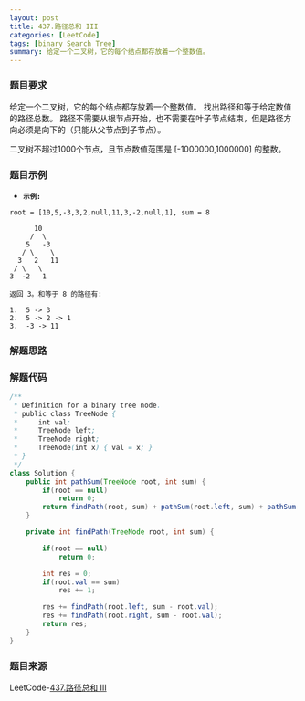 ```yaml
---
layout: post
title: 437.路径总和 III
categories: [LeetCode]
tags: [binary Search Tree]
summary: 给定一个二叉树，它的每个结点都存放着一个整数值。
---
```


### 题目要求
给定一个二叉树，它的每个结点都存放着一个整数值。
找出路径和等于给定数值的路径总数。
路径不需要从根节点开始，也不需要在叶子节点结束，但是路径方向必须是向下的（只能从父节点到子节点）。

二叉树不超过1000个节点，且节点数值范围是 [-1000000,1000000] 的整数。

### 题目示例
- **`示例:`**
```
root = [10,5,-3,3,2,null,11,3,-2,null,1], sum = 8

      10
     /  \
    5   -3
   / \    \
  3   2   11
 / \   \
3  -2   1

返回 3。和等于 8 的路径有:

1.  5 -> 3
2.  5 -> 2 -> 1
3.  -3 -> 11
```


### 解题思路



### 解题代码
```java
/**
 * Definition for a binary tree node.
 * public class TreeNode {
 *     int val;
 *     TreeNode left;
 *     TreeNode right;
 *     TreeNode(int x) { val = x; }
 * }
 */
class Solution {
    public int pathSum(TreeNode root, int sum) {
        if(root == null)
            return 0;
        return findPath(root, sum) + pathSum(root.left, sum) + pathSum(root.right, sum);
    }

    private int findPath(TreeNode root, int sum) {

        if(root == null)
            return 0;

        int res = 0;
        if(root.val == sum)
            res += 1;

        res += findPath(root.left, sum - root.val);
        res += findPath(root.right, sum - root.val);
        return res;
    }
}
```



### 题目来源
LeetCode-[437.路径总和 III](https://leetcode-cn.com/problems/path-sum-iii/)
